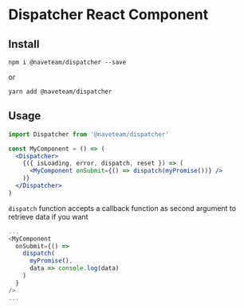 # Dispatcher React Component

## Install

`npm i @naveteam/dispatcher --save`

or

`yarn add @naveteam/dispatcher`

## Usage

```jsx
import Dispatcher from '@naveteam/dispatcher'

const MyComponent = () => (
  <Dispatcher>
    {({ isLoading, error, dispatch, reset }) => (
      <MyComponent onSubmit={() => dispatch(myPromise())} />
    )}
  </Dispatcher>
)
```

`dispatch` function accepts a callback function as second argument to retrieve data if you want

```js
...
<MyComponent
  onSubmit={() => 
    dispatch(
      myPromise(),
      data => console.log(data)
    )
  }
/>
...
```